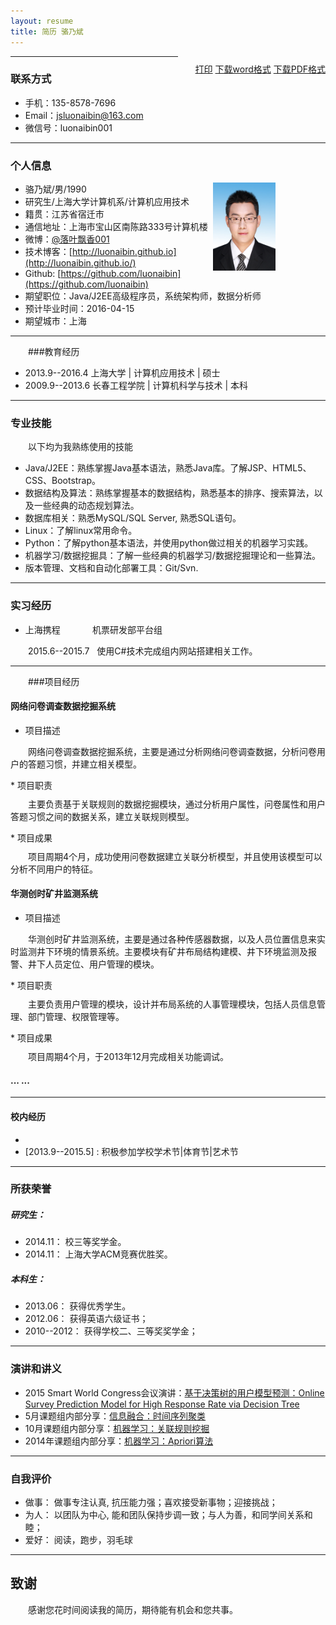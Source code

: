 ```yaml
---
layout: resume
title: 简历 骆乃斌
---
```


<style type="text/css">
p{
	text-indent: 2em;
	margin-top: 10px;
}
.callout {
    float: right;
}

h1,h2,h3,h4,h5{
font-weight: bold;
}

img{
  height: 141px;
  width: 100px;
  float: right;
  margin-right: 80px;
}

.noprint{
	display: none;
	visibility: hidden;
}
</style>

<p id="printerInfo" style="float: right;"><a href="#" onclick="printResume()">打印</a> <a href="/assets/resume/简历--骆乃斌.doc">下载word格式</a> <a href="/assets/resume/简历--骆乃斌.pdf">下载PDF格式</a></p>

---

### 联系方式

- 手机：135-8578-7696 
- Email：<a href="mailto:jsluonaibin@163.com">jsluonaibin@163.com</a>
- 微信号：luonaibin001

---

### 个人信息

<img src="/assets/resume/luonaibin.jpg">

 - 骆乃斌/男/1990 
 - 研究生/上海大学计算机系/计算机应用技术
 - 籍贯：江苏省宿迁市 
 - 通信地址：上海市宝山区南陈路333号计算机楼
 - 微博：[@落叶飘香001](http://weibo.com/u/2438098050)
 - 技术博客：[http://luonaibin.github.io](http://luonaibin.github.io/)
 - Github: [https://github.com/luonaibin](https://github.com/luonaibin) 
 - 期望职位：Java/J2EE高级程序员，系统架构师，数据分析师
 - 预计毕业时间：2016-04-15
 - 期望城市：上海

---

###教育经历
 
 - 2013.9--2016.4 上海大学 | 计算机应用技术 | 硕士
 - 2009.9--2013.6 长春工程学院 | 计算机科学与技术 | 本科


---
### 专业技能

以下均为我熟练使用的技能

- Java/J2EE：熟练掌握Java基本语法，熟悉Java库。了解JSP、HTML5、CSS、Bootstrap。
- 数据结构及算法：熟练掌握基本的数据结构，熟悉基本的排序、搜索算法，以及一些经典的动态规划算法。
- 数据库相关：熟悉MySQL/SQL Server, 熟悉SQL语句。
- Linux：了解linux常用命令。
- Python：了解python基本语法，并使用python做过相关的机器学习实践。
- 机器学习/数据挖掘具：了解一些经典的机器学习/数据挖掘理论和一些算法。
- 版本管理、文档和自动化部署工具：Git/Svn.


---

### 实习经历

 - 上海携程&nbsp;&nbsp;&nbsp;&nbsp;&nbsp;&nbsp;&nbsp;&nbsp;&nbsp;&nbsp;&nbsp;&nbsp;&nbsp;机票研发部平台组
 
2015.6--2015.7&nbsp;&nbsp;&nbsp;使用C#技术完成组内网站搭建相关工作。



---
###项目经历
#### 网络问卷调查数据挖掘系统 
 * 项目描述
<p>
网络问卷调查数据挖掘系统，主要是通过分析网络问卷调查数据，分析问卷用户的答题习惯，并建立相关模型。
</p>
 * 项目职责
 <p>主要负责基于关联规则的数据挖掘模块，通过分析用户属性，问卷属性和用户答题习惯之间的数据关系，建立关联规则模型。</p>
 * 项目成果
 <p>项目周期4个月，成功使用问卷数据建立关联分析模型，并且使用该模型可以分析不同用户的特征。</p>

#### 华测创时矿井监测系统 
 * 项目描述
 <p>华测创时矿井监测系统，主要是通过各种传感器数据，以及人员位置信息来实时监测井下环境的情景系统。主要模块有矿井布局结构建模、井下环境监测及报警、井下人员定位、用户管理的模块。</p>
 * 项目职责
 <p>主要负责用户管理的模块，设计并布局系统的人事管理模块，包括人员信息管理、部门管理、权限管理等。</p>
 * 项目成果
 <p>项目周期4个月，于2013年12月完成相关功能调试。</p>



#### ... ...

---

#### 校内经历

 - [2015.1]: 上海科技馆志愿者服务
 - [2013.9--2015.5] : 积极参加学校学术节|体育节|艺术节
 
---

### 所获荣誉

##### 研究生：
 * 2014.11： 	校三等奖学金。
 * 2014.11： 	上海大学ACM竞赛优胜奖。

##### 本科生：

* 2013.06：    获得优秀学生。
* 2012.06：	   获得英语六级证书；
* 2010--2012：	获得学校二、三等奖奖学金；


---
### 演讲和讲义

 - 2015 Smart World Congress会议演讲：[基于决策树的用户模型预测：Online Survey Prediction Model for High Response Rate via Decision Tree](/assets/resume/UUMA-7.pptx)
 - 5月课题组内部分享：[信息融合：时间序列聚类](/assets/resume/时间序列聚类.pptx)
 - 10月课题组内部分享：[机器学习：关联规则挖掘](/assets/resume/关联规则挖掘1.pptx)
 - 2014年课题组内部分享：[机器学习：Apriori算法](/assets/resume/Apriori算法.pptx)


---


### 自我评价

 * 做事：  做事专注认真, 抗压能力强；喜欢接受新事物；迎接挑战；
 * 为人：  以团队为中心, 能和团队保持步调一致；与人为善，和同学间关系和睦； 
 * 爱好：  阅读，跑步，羽毛球
 
---

## 致谢
感谢您花时间阅读我的简历，期待能有机会和您共事。